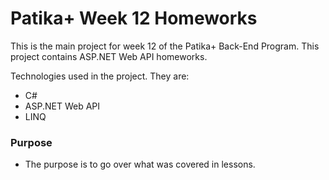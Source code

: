 # Patika+ Week 12 Homeworks

This is the main project for week 12 of the Patika+ Back-End Program. This project contains ASP.NET Web API homeworks.

Technologies used in the project. They are:
- C#
- ASP.NET Web API
- LINQ

### Purpose
- The purpose is to go over what was covered in lessons.
